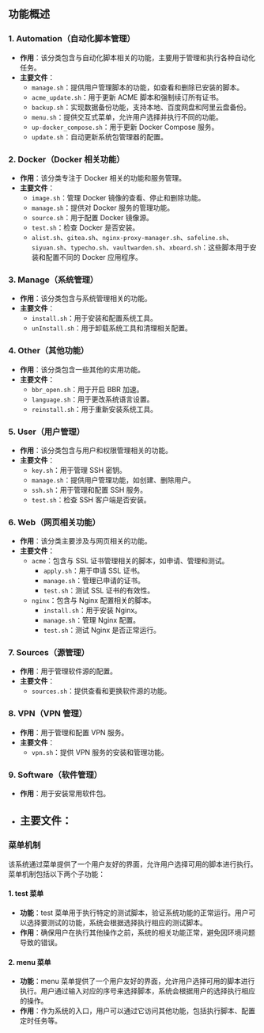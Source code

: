 ## 功能概述

### 1. Automation（自动化脚本管理）
- **作用**：该分类包含与自动化脚本相关的功能，主要用于管理和执行各种自动化任务。
- **主要文件**：
  - `manage.sh`：提供用户管理脚本的功能，如查看和删除已安装的脚本。
  - `acme_update.sh`：用于更新 ACME 脚本和强制续订所有证书。
  - `backup.sh`：实现数据备份功能，支持本地、百度网盘和阿里云盘备份。
  - `menu.sh`：提供交互式菜单，允许用户选择并执行不同的功能。
  - `up-docker_compose.sh`：用于更新 Docker Compose 服务。
  - `update.sh`：自动更新系统包管理器的配置。

### 2. Docker（Docker 相关功能）
- **作用**：该分类专注于 Docker 相关的功能和服务管理。
- **主要文件**：
  - `image.sh`：管理 Docker 镜像的查看、停止和删除功能。
  - `manage.sh`：提供对 Docker 服务的管理功能。
  - `source.sh`：用于配置 Docker 镜像源。
  - `test.sh`：检查 Docker 是否安装。
  - `alist.sh`、`gitea.sh`、`nginx-proxy-manager.sh`、`safeline.sh`、`siyuan.sh`、`typecho.sh`、`vaultwarden.sh`、`xboard.sh`：这些脚本用于安装和配置不同的 Docker 应用程序。

### 3. Manage（系统管理）
- **作用**：该分类包含与系统管理相关的功能。
- **主要文件**：
  - `install.sh`：用于安装和配置系统工具。
  - `unInstall.sh`：用于卸载系统工具和清理相关配置。

### 4. Other（其他功能）
- **作用**：该分类包含一些其他的实用功能。
- **主要文件**：
  - `bbr_open.sh`：用于开启 BBR 加速。
  - `language.sh`：用于更改系统语言设置。
  - `reinstall.sh`：用于重新安装系统工具。

### 5. User（用户管理）
- **作用**：该分类包含与用户和权限管理相关的功能。
- **主要文件**：
  - `key.sh`：用于管理 SSH 密钥。
  - `manage.sh`：提供用户管理功能，如创建、删除用户。
  - `ssh.sh`：用于管理和配置 SSH 服务。
  - `test.sh`：检查 SSH 客户端是否安装。

### 6. Web（网页相关功能）
- **作用**：该分类主要涉及与网页相关的功能。
- **主要文件**：
  - `acme`：包含与 SSL 证书管理相关的脚本，如申请、管理和测试。
    - `apply.sh`：用于申请 SSL 证书。
    - `manage.sh`：管理已申请的证书。
    - `test.sh`：测试 SSL 证书的有效性。
  - `nginx`：包含与 Nginx 配置相关的脚本。
    - `install.sh`：用于安装 Nginx。
    - `manage.sh`：管理 Nginx 配置。
    - `test.sh`：测试 Nginx 是否正常运行。

### 7. Sources（源管理）
- **作用**：用于管理软件源的配置。
- **主要文件**：
  - `sources.sh`：提供查看和更换软件源的功能。

### 8. VPN（VPN 管理）
- **作用**：用于管理和配置 VPN 服务。
- **主要文件**：
  - `vpn.sh`：提供 VPN 服务的安装和管理功能。

### 9. Software（软件管理）
- **作用**：用于安装常用软件包。
- **主要文件**：
  - 

### 菜单机制
该系统通过菜单提供了一个用户友好的界面，允许用户选择可用的脚本进行执行。菜单机制包括以下两个子功能：

#### 1. test 菜单
- **功能**：test 菜单用于执行特定的测试脚本，验证系统功能的正常运行。用户可以选择要测试的功能，系统会根据选择执行相应的测试脚本。
- **作用**：确保用户在执行其他操作之前，系统的相关功能正常，避免因环境问题导致的错误。

#### 2. menu 菜单
- **功能**：menu 菜单提供了一个用户友好的界面，允许用户选择可用的脚本进行执行。用户通过输入对应的序号来选择脚本，系统会根据用户的选择执行相应的操作。
- **作用**：作为系统的入口，用户可以通过它访问其他功能，包括执行脚本、配置定时任务等。
